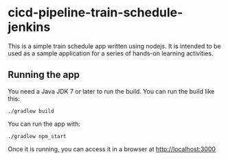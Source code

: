 # cicd-pipeline-train-schedule-jenkins

This is a simple train schedule app written using nodejs. It is intended to be used as a sample application for a series of hands-on learning activities.

## Running the app

You need a Java JDK 7 or later to run the build. You can run the build like this:

    ./gradlew build 

You can run the app with:

    ./gradlew npm_start

Once it is running, you can access it in a browser at [http://localhost:3000](http://localhost:3000)
